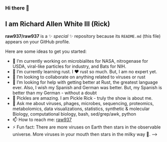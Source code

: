 ### Hi there 👋 
## I am Richard Allen White III (Rick)


**raw937/raw937** is a ✨ _special_ ✨ repository because its `README.md` (this file) appears on your GitHub profile.

Here are some ideas to get you started:

- 🔭 I’m currently working on microbialites for NASA, nitrogenase for USDA, viral-like particles for industry, and Bats for NIH. 
- 🌱 I’m currently learning rust. I ❤️ rust so much. But, I am no expert yet. 
- 👯 I’m looking to collaborate on anything related to viruses or rust 
- 🤔 I’m looking for help with getting better at Rust, the greatest language ever. Also, I wish my Spanish and German was better. But, my Spanish is better than my German - without a doubt
- 🥒 Pickles are amazing. I am Pickle Rick - truly the show is about me. 
- 💬 Ask me about viruses, phages, microbes, sequencing, proteomics, metabolomics, data visualizations, statistics, synthetic & molecular Biology, computational biology, bash, sed/grep/awk, python
- 📫 How to reach me: [raw937](mailto:raw937@gmail.com) 
- ⚡ Fun fact: There are more viruses on Earth then stars in the observable universe. More viruses in your mouth then stars in the milky way 🌌. 
-->
